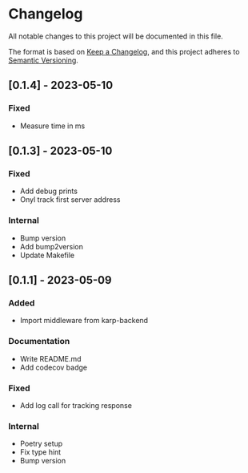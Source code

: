 # Changelog

All notable changes to this project will be documented in this file.

The format is based on [Keep a Changelog](https://keepachangelog.com/en/1.1.0/),
and this project adheres to [Semantic Versioning](https://semver.org/spec/v2.0.0.html).

## [0.1.4] - 2023-05-10

### Fixed

- Measure time in ms

## [0.1.3] - 2023-05-10

### Fixed

- Add debug prints
- Onyl track first server address

### Internal

- Bump version
- Add bump2version
- Update Makefile

## [0.1.1] - 2023-05-09

### Added

- Import middleware from karp-backend

### Documentation

- Write README.md
- Add codecov badge

### Fixed

- Add log call for tracking response

### Internal

- Poetry setup
- Fix type hint
- Bump version

<!-- generated by git-cliff -->
